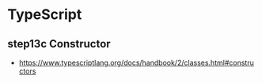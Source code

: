 # TypeScript

## step13c Constructor

- https://www.typescriptlang.org/docs/handbook/2/classes.html#constructors
